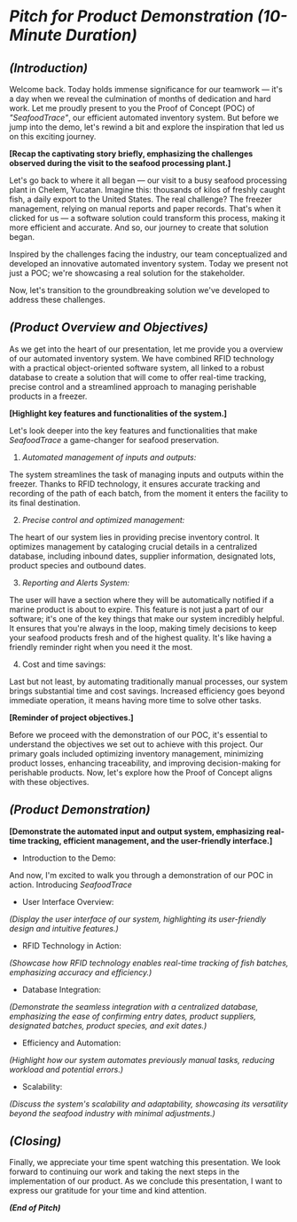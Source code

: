 # ***Pitch for Product Demonstration (10-Minute Duration)***

## ***(Introduction)***

Welcome back. Today holds immense significance for our teamwork — it's a day when we reveal the culmination of months of dedication and hard work. 
Let me proudly present to you the Proof of Concept (POC) of *"SeafoodTrace"*, our efficient automated inventory system. But before we jump into the demo, let's rewind a bit and explore the inspiration that led us on this exciting journey.

**[Recap the captivating story briefly, emphasizing the challenges observed during the visit to the seafood processing plant.]**

Let's go back to where it all began — our visit to a busy seafood processing plant in Chelem, Yucatan. Imagine this: thousands of kilos of freshly caught fish, a daily export to the United States. The real challenge? The freezer management, relying on manual reports and paper records. That's when it clicked for us — a software solution could transform this process, making it more efficient and accurate. And so, our journey to create that solution began.

Inspired by the challenges facing the industry, our team conceptualized and developed an innovative automated inventory system. Today we present not just a POC; we're showcasing a real solution for the stakeholder.

Now, let's transition to the groundbreaking solution we've developed to address these challenges.


## ***(Product Overview and Objectives)***

As we get into the heart of our presentation, let me provide you a overview of our automated inventory system. We have combined RFID technology with a practical object-oriented software system, all linked to a robust database to create a solution that will come to offer real-time tracking, precise control and a streamlined approach to managing perishable products in a freezer.

**[Highlight key features and functionalities of the system.]**

Let's look deeper into the key features and functionalities that make *SeafoodTrace* a game-changer for seafood preservation.

1. *Automated management of inputs and outputs:*

The system streamlines the task of managing inputs and outputs within the freezer. Thanks to RFID technology, it ensures accurate tracking and recording of the path of each batch, from the moment it enters the facility to its final destination.

2. *Precise control and optimized management:*

The heart of our system lies in providing precise inventory control. It optimizes management by cataloging crucial details in a centralized database, including inbound dates, supplier information, designated lots, product species and outbound dates.

3. *Reporting and Alerts System:*

The user will have a section where they will be automatically notified if a marine product is about to expire. This feature is not just a part of our software; it's one of the key things that make our system incredibly helpful. It ensures that you're always in the loop, making timely decisions to keep your seafood products fresh and of the highest quality. It's like having a friendly reminder right when you need it the most.

4. Cost and time savings:

Last but not least, by automating traditionally manual processes, our system brings substantial time and cost savings. Increased efficiency goes beyond immediate operation, it means having more time to solve other tasks.

**[Reminder of project objectives.]**

Before we proceed with the demonstration of our POC, it's essential to understand the objectives we set out to achieve with this project.
Our primary goals included optimizing inventory management, minimizing product losses, enhancing traceability, and improving decision-making for perishable products. Now, let's explore how the Proof of Concept aligns with these objectives.

## ***(Product Demonstration)***

**[Demonstrate the automated input and output system, emphasizing real-time tracking, efficient management, and the user-friendly interface.]**

- Introduction to the Demo:

And now, I'm excited to walk you through a demonstration of our POC in action. Introducing *SeafoodTrace*

- User Interface Overview:

*(Display the user interface of our system, highlighting its user-friendly design and intuitive features.)*

- RFID Technology in Action:

*(Showcase how RFID technology enables real-time tracking of fish batches, emphasizing accuracy and efficiency.)*

- Database Integration:

*(Demonstrate the seamless integration with a centralized database, emphasizing the ease of confirming entry dates, product suppliers, designated batches, product species, and exit dates.)*

- Efficiency and Automation:

*(Highlight how our system automates previously manual tasks, reducing workload and potential errors.)*

- Scalability:

*(Discuss the system's scalability and adaptability, showcasing its versatility beyond the seafood industry with minimal adjustments.)*

## ***(Closing)***

Finally, we appreciate your time spent watching this presentation. We look forward to continuing our work and taking the next steps in the implementation of our product.
As we conclude this presentation, I want to express our gratitude for your time and kind attention.

***(End of Pitch)***
